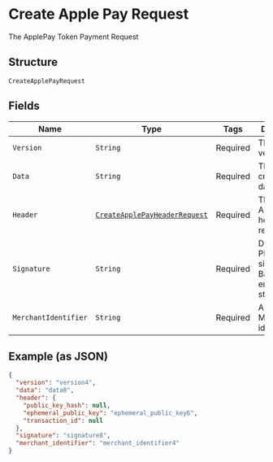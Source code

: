 
# Create Apple Pay Request

The ApplePay Token Payment Request

## Structure

`CreateApplePayRequest`

## Fields

| Name | Type | Tags | Description | Getter | Setter |
|  --- | --- | --- | --- | --- | --- |
| `Version` | `String` | Required | The token version | String getVersion() | setVersion(String version) |
| `Data` | `String` | Required | The cryptography data | String getData() | setData(String data) |
| `Header` | [`CreateApplePayHeaderRequest`](../../doc/models/create-apple-pay-header-request.md) | Required | The ApplePay header request | CreateApplePayHeaderRequest getHeader() | setHeader(CreateApplePayHeaderRequest header) |
| `Signature` | `String` | Required | Detached PKCS #7 signature, Base64 encoded as string | String getSignature() | setSignature(String signature) |
| `MerchantIdentifier` | `String` | Required | ApplePay Merchant identifier | String getMerchantIdentifier() | setMerchantIdentifier(String merchantIdentifier) |

## Example (as JSON)

```json
{
  "version": "version4",
  "data": "data0",
  "header": {
    "public_key_hash": null,
    "ephemeral_public_key": "ephemeral_public_key6",
    "transaction_id": null
  },
  "signature": "signature8",
  "merchant_identifier": "merchant_identifier4"
}
```

